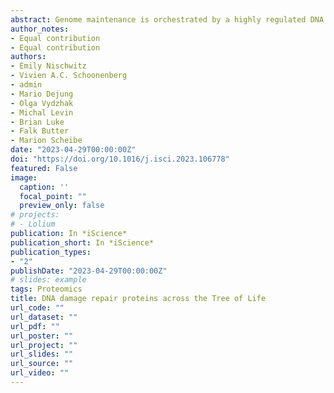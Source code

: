 ```yaml
---
abstract: Genome maintenance is orchestrated by a highly regulated DNA damage response with specific DNA repair pathways. Here, we investigate the phylogenetic diversity in the recognition and repair of three well-established DNA lesions, primarily repaired by base excision repair (BER) and ribonucleotide excision repair (RER) (1) 8-oxoguanine, (2) abasic site, and (3) incorporated ribonucleotide in DNA in 11 species Escherichia coli, Bacillus subtilis, Halobacterium salinarum, Trypanosoma brucei, Tetrahymena thermophila, Saccharomyces cerevisiae, Schizosaccharomyces pombe, Caenorhabditis elegans, Homo sapiens, Arabidopsis thaliana, and Zea mays. Using quantitative mass spectrometry, we identified 337 binding proteins across these species. Of these proteins, 99 were previously characterized to be involved in DNA repair. Through orthology, network, and domain analysis, we linked 44 previously unconnected proteins to DNA repair. Our study presents a resource for future study of the crosstalk and evolutionary conservation of DNA damage repair across all domains of life.
author_notes:
- Equal contribution
- Equal contribution
authors:
- Emily Nischwitz
- Vivien A.C. Schoonenberg
- admin
- Mario Dejung
- Olga Vydzhak
- Michal Levin
- Brian Luke
- Falk Butter
- Marion Scheibe
date: "2023-04-29T00:00:00Z"
doi: "https://doi.org/10.1016/j.isci.2023.106778"
featured: False
image:
  caption: ''
  focal_point: ""
  preview_only: false
# projects:
# - Lolium
publication: In *iScience*
publication_short: In *iScience*
publication_types:
- "2"
publishDate: "2023-04-29T00:00:00Z"
# slides: example
tags: Proteomics
title: DNA damage repair proteins across the Tree of Life
url_code: ""
url_dataset: ""
url_pdf: ""
url_poster: ""
url_project: ""
url_slides: ""
url_source: ""
url_video: ""
---
```


